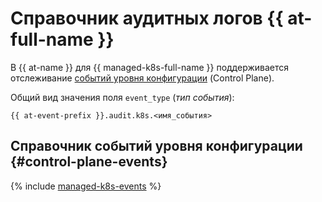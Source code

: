 # Справочник аудитных логов {{ at-full-name }}

В {{ at-name }} для {{ managed-k8s-full-name }} поддерживается отслеживание [событий уровня конфигурации](../audit-trails/concepts/format.md) (Control Plane).

Общий вид значения поля `event_type` (_тип события_):

```text
{{ at-event-prefix }}.audit.k8s.<имя_события>
```

## Справочник событий уровня конфигурации {#control-plane-events}

{% include [managed-k8s-events](../_includes/audit-trails/events/managed-k8s-events.md) %}

